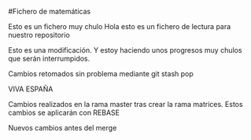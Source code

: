 #Fichero de matemáticas

Esto es un fichero muy chulo
Hola esto es un fichero de lectura para nuestro repositorio

Esto es una modificación. Y estoy haciendo unos progresos muy chulos que serán interrumpidos.

Cambios retomados sin problema mediante git stash pop

VIVA ESPAÑA


Cambios realizados en la rama master tras crear la rama matrices. Estos cambios se aplicarán con REBASE

Nuevos cambios antes del merge